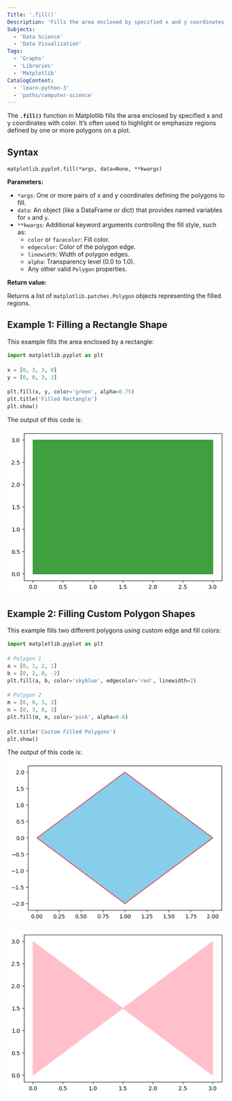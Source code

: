 ```yaml
---
Title: '.fill()'
Description: 'Fills the area enclosed by specified x and y coordinates to create a filled polygon on the plot.'
Subjects:
  - 'Data Science'
  - 'Data Visualization'
Tags:
  - 'Graphs'
  - 'Libraries'
  - 'Matplotlib'
CatalogContent:
  - 'learn-python-3'
  - 'paths/computer-science'
---
```


The **`.fill()`** function in Matplotlib fills the area enclosed by specified x and y coordinates with color. It’s often used to highlight or emphasize regions defined by one or more polygons on a plot.

## Syntax

```pseudo
matplotlib.pyplot.fill(*args, data=None, **kwargs)
```

**Parameters:**

- `*args`: One or more pairs of x and y coordinates defining the polygons to fill.
- `data`: An object (like a DataFrame or dict) that provides named variables for `x` and `y`.
- `**kwargs`: Additional keyword arguments controlling the fill style, such as:
  - `color` or `facecolor`: Fill color.
  - `edgecolor`: Color of the polygon edge.
  - `linewidth`: Width of polygon edges.
  - `alpha`: Transparency level (0.0 to 1.0).
  - Any other valid `Polygon` properties.

**Return value:**

Returns a list of `matplotlib.patches.Polygon` objects representing the filled regions.

## Example 1: Filling a Rectangle Shape

This example fills the area enclosed by a rectangle:

```py
import matplotlib.pyplot as plt

x = [0, 3, 3, 0]
y = [0, 0, 3, 3]

plt.fill(x, y, color='green', alpha=0.75)
plt.title('Filled Rectangle')
plt.show()
```

The output of this code is:

![Output of the first matplotlib.pyplot.fill() method example](https://raw.githubusercontent.com/Codecademy/docs/main/media/first-pyplot-fill.png)

## Example 2: Filling Custom Polygon Shapes

This example fills two different polygons using custom edge and fill colors:

```py
import matplotlib.pyplot as plt

# Polygon 1
a = [0, 1, 2, 1]
b = [0, 2, 0, -2]
plt.fill(a, b, color='skyblue', edgecolor='red', linewidth=2)

# Polygon 2
m = [0, 0, 3, 3]
n = [0, 3, 0, 3]
plt.fill(m, n, color='pink', alpha=0.6)

plt.title('Custom Filled Polygons')
plt.show()
```

The output of this code is:

![Output of the second matplotlib.pyplot.fill() method example](https://raw.githubusercontent.com/Codecademy/docs/main/media/second-pyplot-fill.png)

![Output of the third matplotlib.pyplot.fill() method example](https://raw.githubusercontent.com/Codecademy/docs/main/media/third-pyplot-fill.png)
